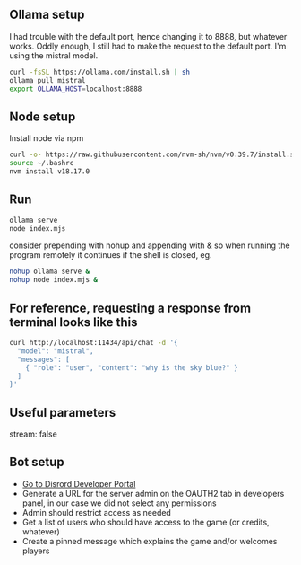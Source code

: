 ## Ollama setup

I had trouble with the default port, hence changing it to 8888, but whatever works. Oddly enough, I still had to make the request to the default port. I'm using the mistral model.

```bash
curl -fsSL https://ollama.com/install.sh | sh
ollama pull mistral
export OLLAMA_HOST=localhost:8888
```

## Node setup

Install node via npm
```bash
curl -o- https://raw.githubusercontent.com/nvm-sh/nvm/v0.39.7/install.sh | bash
source ~/.bashrc
nvm install v18.17.0
```

## Run
```bash
ollama serve
node index.mjs
```

consider prepending with nohup and appending with & so when running the program remotely it continues if the shell is closed, eg.
```bash
nohup ollama serve &
nohup node index.mjs &
```

## For reference, requesting a response from terminal looks like this

```bash
curl http://localhost:11434/api/chat -d '{
  "model": "mistral",
  "messages": [
    { "role": "user", "content": "why is the sky blue?" }
  ]
}'
```

## Useful parameters
stream: false

## Bot setup
+ [Go to Disrord Developer Portal](https://discord.com/developers/applications)
+ Generate a URL for the server admin on the OAUTH2 tab in developers panel, in our case we did not select any permissions
+ Admin should restrict access as needed
+ Get a list of users who should have access to the game (or credits, whatever)
+ Create a pinned message which explains the game and/or welcomes players